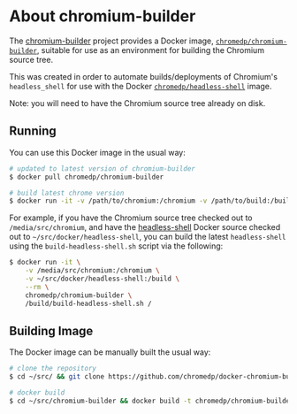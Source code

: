 # About chromium-builder

The [chromium-builder][chromium-builder] project provides a Docker image,
[`chromedp/chromium-builder`][docker-hub], suitable for use as an environment
for building the Chromium source tree.

This was created in order to automate builds/deployments of Chromium's
`headless_shell` for use with the Docker [`chromedp/headless-shell`][headless-shell]
image.

Note: you will need to have the Chromium source tree already on disk.

## Running

You can use this Docker image in the usual way:

```sh
# updated to latest version of chromium-builder
$ docker pull chromedp/chromium-builder

# build latest chrome version
$ docker run -it -v /path/to/chromium:/chromium -v /path/to/build:/build --rm chromedp/chromium-builder /build/build.sh
```

For example, if you have the Chromium source tree checked out to
`/media/src/chromium`, and have the [headless-shell][headless-shell] Docker
source checked out to `~/src/docker/headless-shell`, you can build the latest
`headless-shell` using the `build-headless-shell.sh` script via the following:

```sh
$ docker run -it \
    -v /media/src/chromium:/chromium \
    -v ~/src/docker/headless-shell:/build \
    --rm \
    chromedp/chromium-builder \
    /build/build-headless-shell.sh /
```

## Building Image

The Docker image can be manually built the usual way:

```sh
# clone the repository
$ cd ~/src/ && git clone https://github.com/chromedp/docker-chromium-builder.git chromium-builder

# docker build
$ cd ~/src/chromium-builder && docker build -t chromedp/chromium-builder .
```

[chromium-builder]: https://github.com/chromedp/docker-chromium-builder
[headless-shell]: https://github.com/chromedp/docker-headless-shell
[docker-hub]: https://hub.docker.com/r/chromedp/chromium-builder/
